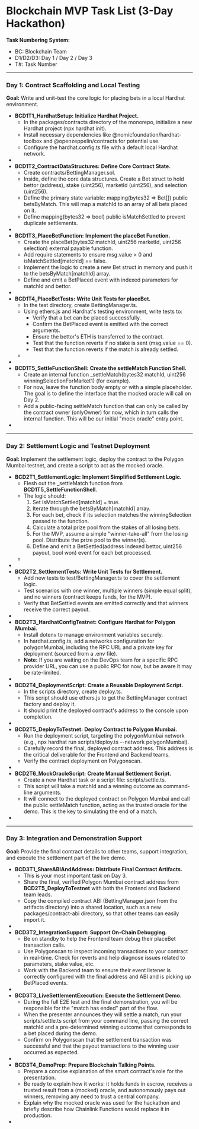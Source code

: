 # Blockchain MVP Task List (3-Day Hackathon)

**Task Numbering System:**

* BC: Blockchain Team  
* D1/D2/D3: Day 1 / Day 2 / Day 3  
* T\#: Task Number

---

### **Day 1: Contract Scaffolding and Local Testing**

**Goal:** Write and unit-test the core logic for placing bets in a local Hardhat environment.

* **BCD1T1\_HardhatSetup:** **Initialize Hardhat Project.**  
  * In the packages/contracts directory of the monorepo, initialize a new Hardhat project (npx hardhat init).  
  * Install necessary dependencies like @nomicfoundation/hardhat-toolbox and @openzeppelin/contracts for potential use.  
  * Configure the hardhat.config.ts file with a default local Hardhat network.  
*   
* **BCD1T2\_ContractDataStructures:** **Define Core Contract State.**  
  * Create contracts/BettingManager.sol.  
  * Inside, define the core data structures. Create a Bet struct to hold bettor (address), stake (uint256), marketId (uint256), and selection (uint256).  
  * Define the primary state variable: mapping(bytes32 \=\> Bet\[\]) public betsByMatch. This will map a matchId to an array of all bets placed on it.  
  * Define mapping(bytes32 \=\> bool) public isMatchSettled to prevent duplicate settlements.  
*   
* **BCD1T3\_PlaceBetFunction:** **Implement the placeBet Function.**  
  * Create the placeBet(bytes32 matchId, uint256 marketId, uint256 selection) external payable function.  
  * Add require statements to ensure msg.value \> 0 and isMatchSettled\[matchId\] \== false.  
  * Implement the logic to create a new Bet struct in memory and push it to the betsByMatch\[matchId\] array.  
  * Define and emit a BetPlaced event with indexed parameters for matchId and bettor.  
*   
* **BCD1T4\_PlaceBetTests:** **Write Unit Tests for placeBet.**  
  * In the test directory, create BettingManager.ts.  
  * Using ethers.js and Hardhat's testing environment, write tests to:  
    * Verify that a bet can be placed successfully.  
    * Confirm the BetPlaced event is emitted with the correct arguments.  
    * Ensure the bettor's ETH is transferred to the contract.  
    * Test that the function reverts if no stake is sent (msg.value \== 0).  
    * Test that the function reverts if the match is already settled.  
  *   
*   
* **BCD1T5\_SettleFunctionShell:** **Create the settleMatch Function Shell.**  
  * Create an internal function \_settleMatch(bytes32 matchId, uint256 winningSelectionForMarket1) (for example).  
  * For now, leave the function body empty or with a simple placeholder. The goal is to define the interface that the mocked oracle will call on Day 2\.  
  * Add a public-facing settleMatch function that can only be called by the contract owner (onlyOwner) for now, which in turn calls the internal function. This will be our initial "mock oracle" entry point.  
* 

---

### **Day 2: Settlement Logic and Testnet Deployment**

**Goal:** Implement the settlement logic, deploy the contract to the Polygon Mumbai testnet, and create a script to act as the mocked oracle.

* **BCD2T1\_SettlementLogic:** **Implement Simplified Settlement Logic.**  
  * Flesh out the \_settleMatch function from **BCD1T5\_SettleFunctionShell**.  
  * The logic should:  
    1. Set isMatchSettled\[matchId\] \= true.  
    2. Iterate through the betsByMatch\[matchId\] array.  
    3. For each bet, check if its selection matches the winningSelection passed to the function.  
    4. Calculate a total prize pool from the stakes of all losing bets.  
    5. For the MVP, assume a simple "winner-take-all" from the losing pool. Distribute the prize pool to the winner(s).  
    6. Define and emit a BetSettled(address indexed bettor, uint256 payout, bool won) event for each bet processed.  
  *   
*   
* **BCD2T2\_SettlementTests:** **Write Unit Tests for Settlement.**  
  * Add new tests to test/BettingManager.ts to cover the settlement logic.  
  * Test scenarios with one winner, multiple winners (simple equal split), and no winners (contract keeps funds, for the MVP).  
  * Verify that BetSettled events are emitted correctly and that winners receive the correct payout.  
*   
* **BCD2T3\_HardhatConfigTestnet:** **Configure Hardhat for Polygon Mumbai.**  
  * Install dotenv to manage environment variables securely.  
  * In hardhat.config.ts, add a networks configuration for polygonMumbai, including the RPC URL and a private key for deployment (sourced from a .env file).  
  * **Note:** If you are waiting on the DevOps team for a specific RPC provider URL, you can use a public RPC for now, but be aware it may be rate-limited.  
*   
* **BCD2T4\_DeploymentScript:** **Create a Reusable Deployment Script.**  
  * In the scripts directory, create deploy.ts.  
  * This script should use ethers.js to get the BettingManager contract factory and deploy it.  
  * It should print the deployed contract's address to the console upon completion.  
*   
* **BCD2T5\_DeployToTestnet:** **Deploy Contract to Polygon Mumbai.**  
  * Run the deployment script, targeting the polygonMumbai network (e.g., npx hardhat run scripts/deploy.ts \--network polygonMumbai).  
  * Carefully record the final, deployed contract address. This address is the critical deliverable for the Frontend and Backend teams.  
  * Verify the contract deployment on Polygonscan.  
*   
* **BCD2T6\_MockOracleScript:** **Create Manual Settlement Script.**  
  * Create a new Hardhat task or a script file: scripts/settle.ts.  
  * This script will take a matchId and a winning outcome as command-line arguments.  
  * It will connect to the deployed contract on Polygon Mumbai and call the public settleMatch function, acting as the trusted oracle for the demo. This is the key to simulating the end of a match.  
* 

---

### **Day 3: Integration and Demonstration Support**

**Goal:** Provide the final contract details to other teams, support integration, and execute the settlement part of the live demo.

* **BCD3T1\_ShareABIAndAddress:** **Distribute Final Contract Artifacts.**  
  * This is your most important task on Day 3\.  
  * Share the final, verified Polygon Mumbai contract address from **BCD2T5\_DeployToTestnet** with both the Frontend and Backend team leads.  
  * Copy the compiled contract ABI (BettingManager.json from the artifacts directory) into a shared location, such as a new packages/contract-abi directory, so that other teams can easily import it.  
*   
* **BCD3T2\_IntegrationSupport:** **Support On-Chain Debugging.**  
  * Be on standby to help the Frontend team debug their placeBet transaction calls.  
  * Use Polygonscan to inspect incoming transactions to your contract in real-time. Check for reverts and help diagnose issues related to parameters, stake value, etc.  
  * Work with the Backend team to ensure their event listener is correctly configured with the final address and ABI and is picking up BetPlaced events.  
*   
* **BCD3T3\_LiveSettlementExecution:** **Execute the Settlement Demo.**  
  * During the full E2E test and the final demonstration, you will be responsible for the "match has ended" part of the flow.  
  * When the presenter announces they will settle a match, run your scripts/settle.ts script from your command line, passing the correct matchId and a pre-determined winning outcome that corresponds to a bet placed during the demo.  
  * Confirm on Polygonscan that the settlement transaction was successful and that the payout transactions to the winning user occurred as expected.  
*   
* **BCD3T4\_DemoPrep:** **Prepare Blockchain Talking Points.**  
  * Prepare a concise explanation of the smart contract's role for the presentation.  
  * Be ready to explain how it works: it holds funds in escrow, receives a trusted result from a (mocked) oracle, and autonomously pays out winners, removing any need to trust a central company.  
  * Explain why the mocked oracle was used for the hackathon and briefly describe how Chainlink Functions would replace it in production.  
* 

